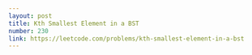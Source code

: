 ```yaml
---
layout: post
title: Kth Smallest Element in a BST
number: 230
link: https://leetcode.com/problems/kth-smallest-element-in-a-bst
---
```

